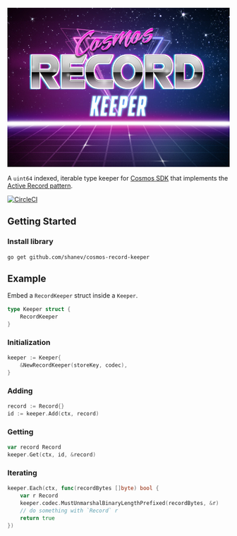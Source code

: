 ![logo](./logo.jpg)

A `uint64` indexed, iterable type keeper for [Cosmos SDK](https://github.com/cosmos/cosmos-sdk) that implements the [Active Record pattern](https://en.wikipedia.org/wiki/Active_record_pattern).

[![CircleCI](https://circleci.com/gh/shanev/cosmos-record-keeper.svg?style=svg)](https://circleci.com/gh/shanev/cosmos-record-keeper)

## Getting Started

### Install library

```
go get github.com/shanev/cosmos-record-keeper
```

## Example

Embed a `RecordKeeper` struct inside a `Keeper`.

```go
type Keeper struct {
    RecordKeeper
}
```

### Initialization

```go
keeper := Keeper{
    &NewRecordKeeper(storeKey, codec),
}
```

### Adding

```go
record := Record{}
id := keeper.Add(ctx, record)
```

### Getting

```go
var record Record
keeper.Get(ctx, id, &record)
```

### Iterating

```go
keeper.Each(ctx, func(recordBytes []byte) bool {
    var r Record
    keeper.codec.MustUnmarshalBinaryLengthPrefixed(recordBytes, &r)
    // do something with `Record` r
    return true
})
```